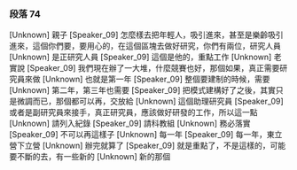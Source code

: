 ### 段落 74

[Unknown] 親子
[Speaker_09] 怎麼樣去把年輕人，吸引進來，甚至是樂齡吸引進來，這個你們要，要用心的，在這個區塊去做好研究，你們有兩位，研究人員
[Unknown] 是正研究人員
[Speaker_09] 這個是他的，重點工作
[Unknown] 老實說
[Speaker_09] 我們現在辦了一大堆，什麼競賽也好，那個如果，真正需要研究員來做
[Unknown] 也就是第一年
[Speaker_09] 整個要建制的時候，需要
[Unknown] 第二年，第三年也需要
[Speaker_09] 把模式建構好了之後，其實只是微調而已，那個都可以再，交放給
[Unknown] 這個助理研究員
[Speaker_09] 或者是副研究員來接手，真正研究員，應該做好研發的工作，所以這一點
[Unknown] 請列入紀錄
[Speaker_09] 請科教組
[Unknown] 務必落實
[Speaker_09] 不可以再這樣子
[Unknown] 每一年
[Speaker_09] 每一年，東立營下立營
[Unknown] 辦完就算了
[Speaker_09] 就是重點了，不是這樣的，可能要不斷的去，有一些新的
[Unknown] 新的那個